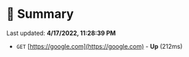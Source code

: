 # 📖 Summary
Last updated: **4/17/2022, 11:28:39 PM**

- `GET` [https://google.com](https://google.com) - **Up** (212ms)
